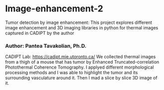 # Image-enhancement-2
Tumor detection by image enhancement: This project explores different image enhancement and 3D imaging libraries in python for thermal images captured in CADIPT by the author
### Author: Pantea Tavakolian, Ph.D.

CADIPT Lab: https://cadipt.mie.utoronto.ca/
We collected thermal images from a thigh of a mouse that has tumor by Enhanced Truncated-correlation 
Photothermal Coherence Tomography. I applyed different morphological processing methods and 
I was able to highlight the tumor and its surrounding vasculature around it. Then I mad a slice by slice 3D image of it.

